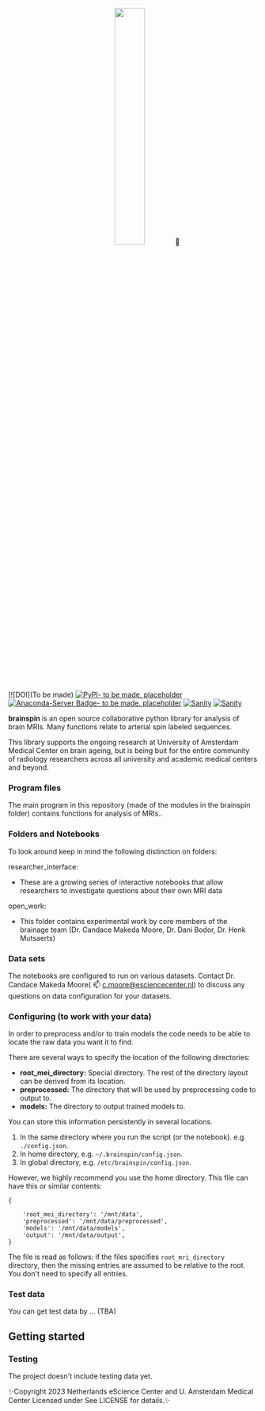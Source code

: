 <p align="center">
    <img style="width: 35%; height: 35%" src="">
    🧠
</p>

[![DOI](To be made)
[![PyPI- to be made, placeholder](https://img.shields.io/pypi/v/brainspin.svg)](https://pypi.python.org/pypi/brainspin/)
[![Anaconda-Server Badge- to be made, placeholder](https://anaconda.org/brainspinner/brainspin/badges/version.svg)](https://anaconda.org/resurfemg/resurfemg)
[![Sanity](https://github.com/brainspinner/brainspin/actions/workflows/on-commit.yml/badge.svg)](https://github.com/brainspinner/brainspin/actions/workflows/on-commit.yml)
[![Sanity](https://github.com/brainspinner/brainspin/actions/workflows/on-tag.yml/badge.svg)](https://github.com/brainspinner/brainspin/actions/workflows/on-tag.yml)

**brainspin** is an open source collaborative python library for analysis
of brain MRIs. Many functions relate to arterial spin labeled sequences.



This library
supports the ongoing research at University of Amsterdam Medical Center on brain ageing, but
is being buit for the entire community of radiology researchers across all university and academic medical centers and beyond.


### Program files

The main program in this repository (made of the modules in the brainspin folder) contains functions for analysis of MRIs..

### Folders and Notebooks

To look around keep in mind the following distinction on folders:

researcher_interface:
- These are a growing series of interactive notebooks that allow
  researchers to investigate questions about their own MRI data
 
open_work:
- This folder contains experimental work by core members of the brainage
  team (Dr. Candace Makeda Moore, Dr. Dani Bodor, Dr. Henk Mutsaerts)


### Data sets

The notebooks are configured to run on various datasets.  Contact
Dr. Candace Makeda Moore( 📫 c.moore@esciencecenter.nl) to discuss any
questions on data configuration for your datasets.


### Configuring (to work with your data)

In order to preprocess and/or to train  models the code needs to be
able to locate the raw data you want it to find.

There are several ways to specify the location of the following
directories:

-   **root_mei_directory:** Special directory.  The rest of the directory layout can
    be derived from its location.
-   **preprocessed:** The directory that will be used by preprocessing
    code to output to.
-   **models:** The directory to output trained models to.

You can store this information persistently in several locations.

1.  In the same directory where you run the script (or the notebook).
    e.g. `./config.json`.
2.  In home directory, e.g. `~/.brainspin/config.json`.
3.  In global directory, e.g. `/etc/brainspin/config.json`.

However, we highly recommend you use the home directory.
This file can have this or similar contents:

    {
 
        'root_mei_directory': '/mnt/data',
        'preprocessed': '/mnt/data/preprocessed',
        'models': '/mnt/data/models',
        'output': '/mnt/data/output',
    }

The file is read as follows: if the files specifies `root_mri_directory`
directory, then the missing entries are assumed to be relative to
the root.  You don't need to specify all entries.

### Test data

You can get test data by ... (TBA)


## Getting started




### Testing

The project doesn't include testing data yet.  

✨Copyright 2023 Netherlands eScience Center and U. Amsterdam Medical Center
Licensed under <TBA> See LICENSE for details.✨
